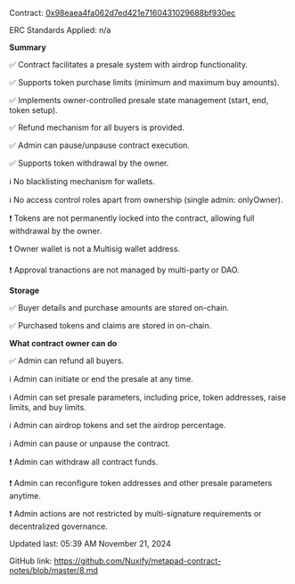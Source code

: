 Contract: [0x98eaea4fa062d7ed421e7160431029688bf930ec](https://bscscan.com/address/0x98eaea4fa062d7ed421e7160431029688bf930ec#code)

ERC Standards Applied: n/a

**Summary**

✅ Contract facilitates a presale system with airdrop functionality.

✅ Supports token purchase limits (minimum and maximum buy amounts).

✅ Implements owner-controlled presale state management (start, end, token setup).

✅ Refund mechanism for all buyers is provided.

✅ Admin can pause/unpause contract execution.

✅ Supports token withdrawal by the owner.

ℹ️ No blacklisting mechanism for wallets.

ℹ️ No access control roles apart from ownership (single admin: onlyOwner).

❗ Tokens are not permanently locked into the contract, allowing full withdrawal by the owner.

❗ Owner wallet is not a Multisig wallet address.

❗ Approval tranactions are not managed by multi-party or DAO.

**Storage**

✅ Buyer details and purchase amounts are stored on-chain.

✅ Purchased tokens and claims are stored in on-chain.

**What contract owner can do**

✅ Admin can refund all buyers.

ℹ️ Admin can initiate or end the presale at any time.

ℹ️ Admin can set presale parameters, including price, token addresses, raise limits, and buy limits.

ℹ️ Admin can airdrop tokens and set the airdrop percentage.

ℹ️ Admin can pause or unpause the contract.

❗ Admin can withdraw all contract funds.

❗ Admin can reconfigure token addresses and other presale parameters anytime.

❗ Admin actions are not restricted by multi-signature requirements or decentralized governance.

Updated last: 05:39 AM November 21, 2024

GitHub link: https://github.com/Nuxify/metapad-contract-notes/blob/master/8.md
